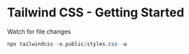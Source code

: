 # Tailwind CSS - Getting Started

Watch for file changes

```ps1
npx tailwindcss -o public/styles.css -w
```
